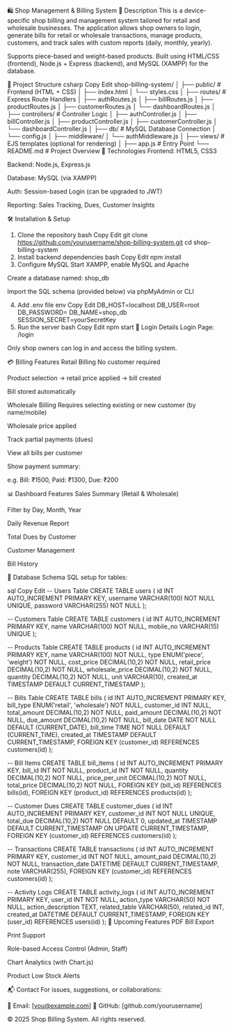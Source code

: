 🛍️ Shop Management & Billing System
📘 Description
This is a device-specific shop billing and management system tailored for retail and wholesale businesses. The application allows shop owners to login, generate bills for retail or wholesale transactions, manage products, customers, and track sales with custom reports (daily, monthly, yearly).

Supports piece-based and weight-based products.
Built using HTML/CSS (frontend), Node.js + Express (backend), and MySQL (XAMPP) for the database.

📁 Project Structure
csharp
Copy
Edit
shop-billing-system/
│
├── public/                 # Frontend (HTML + CSS)
│   ├── index.html
│   └── styles.css
│
├── routes/                 # Express Route Handlers
│   ├── authRoutes.js
│   ├── billRoutes.js
│   ├── productRoutes.js
│   ├── customerRoutes.js
│   └── dashboardRoutes.js
│
├── controllers/            # Controller Logic
│   ├── authController.js
│   ├── billController.js
│   ├── productController.js
│   ├── customerController.js
│   └── dashboardController.js
│
├── db/                     # MySQL Database Connection
│   └── config.js
│
├── middleware/
│   └── authMiddleware.js
│
├── views/                  # EJS templates (optional for rendering)
│
├── app.js                  # Entry Point
└── README.md               # Project Overview
🧰 Technologies
Frontend: HTML5, CSS3

Backend: Node.js, Express.js

Database: MySQL (via XAMPP)

Auth: Session-based Login (can be upgraded to JWT)

Reporting: Sales Tracking, Dues, Customer Insights

🛠️ Installation & Setup
1. Clone the repository
bash
Copy
Edit
git clone https://github.com/yourusername/shop-billing-system.git
cd shop-billing-system
2. Install backend dependencies
bash
Copy
Edit
npm install
3. Configure MySQL
Start XAMPP, enable MySQL and Apache

Create a database named: shop_db

Import the SQL schema (provided below) via phpMyAdmin or CLI

4. Add .env file
env
Copy
Edit
DB_HOST=localhost
DB_USER=root
DB_PASSWORD=
DB_NAME=shop_db
SESSION_SECRET=yourSecretKey
5. Run the server
bash
Copy
Edit
npm start
🔐 Login Details
Login Page: /login

Only shop owners can log in and access the billing system.

💳 Billing Features
Retail Billing
No customer required

Product selection → retail price applied → bill created

Bill stored automatically

Wholesale Billing
Requires selecting existing or new customer (by name/mobile)

Wholesale price applied

Track partial payments (dues)

View all bills per customer

Show payment summary:

e.g. Bill: ₹1500, Paid: ₹1300, Due: ₹200

📊 Dashboard Features
Sales Summary (Retail & Wholesale)

Filter by Day, Month, Year

Daily Revenue Report

Total Dues by Customer

Customer Management

Bill History

🧾 Database Schema
SQL setup for tables:

sql
Copy
Edit
-- Users Table
CREATE TABLE users (
    id INT AUTO_INCREMENT PRIMARY KEY,
    username VARCHAR(100) NOT NULL UNIQUE,
    password VARCHAR(255) NOT NULL
);

-- Customers Table
CREATE TABLE customers (
    id INT AUTO_INCREMENT PRIMARY KEY,
    name VARCHAR(100) NOT NULL,
    mobile_no VARCHAR(15) UNIQUE
);

-- Products Table
CREATE TABLE products (
    id INT AUTO_INCREMENT PRIMARY KEY,
    name VARCHAR(100) NOT NULL,
    type ENUM('piece', 'weight') NOT NULL,
    cost_price DECIMAL(10,2) NOT NULL,
    retail_price DECIMAL(10,2) NOT NULL,
    wholesale_price DECIMAL(10,2) NOT NULL,
    quantity DECIMAL(10,2) NOT NULL,
    unit VARCHAR(10),
    created_at TIMESTAMP DEFAULT CURRENT_TIMESTAMP
);

-- Bills Table
CREATE TABLE bills (
    id INT AUTO_INCREMENT PRIMARY KEY,
    bill_type ENUM('retail', 'wholesale') NOT NULL,
    customer_id INT NULL,
    total_amount DECIMAL(10,2) NOT NULL,
    paid_amount DECIMAL(10,2) NOT NULL,
    due_amount DECIMAL(10,2) NOT NULL,
    bill_date DATE NOT NULL DEFAULT (CURRENT_DATE),
    bill_time TIME NOT NULL DEFAULT (CURRENT_TIME),
    created_at TIMESTAMP DEFAULT CURRENT_TIMESTAMP,
    FOREIGN KEY (customer_id) REFERENCES customers(id)
);

-- Bill Items
CREATE TABLE bill_items (
    id INT AUTO_INCREMENT PRIMARY KEY,
    bill_id INT NOT NULL,
    product_id INT NOT NULL,
    quantity DECIMAL(10,2) NOT NULL,
    price_per_unit DECIMAL(10,2) NOT NULL,
    total_price DECIMAL(10,2) NOT NULL,
    FOREIGN KEY (bill_id) REFERENCES bills(id),
    FOREIGN KEY (product_id) REFERENCES products(id)
);

-- Customer Dues
CREATE TABLE customer_dues (
    id INT AUTO_INCREMENT PRIMARY KEY,
    customer_id INT NOT NULL UNIQUE,
    total_due DECIMAL(10,2) NOT NULL DEFAULT 0,
    updated_at TIMESTAMP DEFAULT CURRENT_TIMESTAMP ON UPDATE CURRENT_TIMESTAMP,
    FOREIGN KEY (customer_id) REFERENCES customers(id)
);

-- Transactions
CREATE TABLE transactions (
    id INT AUTO_INCREMENT PRIMARY KEY,
    customer_id INT NOT NULL,
    amount_paid DECIMAL(10,2) NOT NULL,
    transaction_date DATETIME DEFAULT CURRENT_TIMESTAMP,
    note VARCHAR(255),
    FOREIGN KEY (customer_id) REFERENCES customers(id)
);

-- Activity Logs
CREATE TABLE activity_logs (
    id INT AUTO_INCREMENT PRIMARY KEY,
    user_id INT NOT NULL,
    action_type VARCHAR(50) NOT NULL,
    action_description TEXT,
    related_table VARCHAR(50),
    related_id INT,
    created_at DATETIME DEFAULT CURRENT_TIMESTAMP,
    FOREIGN KEY (user_id) REFERENCES users(id)
);
📌 Upcoming Features
PDF Bill Export

Print Support

Role-based Access Control (Admin, Staff)

Chart Analytics (with Chart.js)

Product Low Stock Alerts

📬 Contact
For issues, suggestions, or collaborations:

📧 Email: [you@example.com]
🐙 GitHub: [github.com/yourusername]

© 2025 Shop Billing System. All rights reserved.


